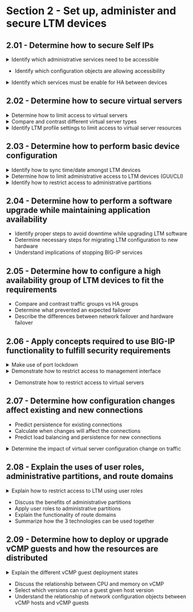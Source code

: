 # Section 2 - Set up, administer and secure LTM devices

## 2.01 - Determine how to secure Self IPs

<details><summary>Identify which administrative services need to be accessible</summary>  

- 

</details>

- Identify which configuration objects are allowing accessibility  

<details><summary>Identify which services must be enable for HA between devices</summary>  

- https://techdocs.f5.com/kb/en-us/products/big-ip_ltm/manuals/product/bigip-device-service-clustering-admin-11-6-0/1.html
- Device Trust between boxes
- Device Group: Sync-Failover / Sync-Only
- Traffic Group: collection of objects that can float over to the other F5
- Config Sync IP address
- Failover IP address 
- Mirroring IP address
</details>

## 2.02 - Determine how to secure virtual servers

<details><summary>Determine how to limit access to virtual servers</summary>

- https://support.f5.com/csp/article/K42075438  
- Only allow specific source IP/range under the Virtual Server configuration page  
- Defined addresses in Shared Objects/Address List Section  
- Restring access using local traffic policies  
- Restrict access using iRules
- Restrict access using packet filters
</details>

<details><summary>Compare and contrast different virtual server types</summary>

- https://support.f5.com/csp/article/K55185917  
- Standard  
- Forwarding (Layer2)  
- Forwarding (IP)  
- Performance (Layer4)  
- Performance (HTTP)  
- Stateless  
- Reject  
- DHCP  
- Internal  
- Message Routing  
</details>

<details><summary>Identify LTM profile settings to limit access to virtual server resources</summary>

- https://support.f5.com/csp/article/K23843660  
- SSL profile: client authentication, disabling ciphers  
- Authentication profile: Radius, TACACS+, LDAP, SSL OCSP  
</details>

## 2.03 - Determine how to perform basic device configuration

<details><summary>Identify how to sync time/date amongst LTM devices</summary>

- Manual date/time setup: https://support.f5.com/csp/article/K3381 
- Configure NTP https://support.f5.com/csp/article/K13380  
- Checking and troubleshooting NTP https://support.f5.com/csp/article/K10240  

</details>

<details><summary>Determine how to limit administrative access to LTM devices (GUI/CLI)</summary>

- Limit access through User Roles
- Limit access to tmsh/shell/None for CLI
- https://techdocs.f5.com/en-us/bigip-14-0-0/big-ip-systems-user-account-administration-14-0-0/user-roles.html
</details>
<details><summary>Identify how to restrict access to administrative partitions</summary>

- System/Users --> Limit access to specific partition per user, or configure Remote Role Groups and restrict Group to specific partition  
- create auth user user2 { partition-access add { app1 { role application-editor } } password passwordhere }
</details>

## 2.04 - Determine how to perform a software upgrade while maintaining application availability

- Identify proper steps to avoid downtime while upgrading LTM software
- Determine necessary steps for migrating LTM configuration to new hardware
- Understand implications of stopping BIG-IP services

## 2.05 - Determine how to configure a high availability group of LTM devices to fit the requirements

- Compare and contrast traffic groups vs HA groups
- Determine what prevented an expected failover
- Describe the differences between network failover and hardware failover

## 2.06 - Apply concepts required to use BIG-IP functionality to fulfill security requirements

<details><summary>Make use of port lockdown</summary>  

https://support.f5.com/csp/article/K17333  
Control access level to each self IP. ICMP always allowed.  
Allow Default, Allow All, Allow None, Allow Custom  
When creating self IP, default lockdown is Allow None.  
Allow Default: tcp/udp 4353, tcp 443-22, tcp/udp 161 (SNMP), tcp/udp 53, udp 1026 (network failover)
</details>

<details><summary>Demonstrate how to restrict access to management interface</summary>

Multiple ways to achive this.
- HTTP access: modify /sys httpd allow add { <IP address or IP address range> }
- Network firewall rules (System/Platform/Security)
- SSH access - System/Platform/Configuration/SSH IP Allow
- SSH access - modify /sys sshd allow add {<ip_addr> or <ip_range> }
</details>

- Demonstrate how to restrict access to virtual servers

## 2.07 - Determine how configuration changes affect existing and new connections

- Predict persistence for existing connections  
- Calculate when changes will affect the connections  
- Predict load balancing and persistence for new connections  

<details><summary>Determine the impact of virtual server configuration change on traffic</summary>

- https://support.f5.com/csp/article/K13253  
- Changing the destination ip or port doesn't kill existing traffic  
- Changing the virtual server type kills existing traffic (Standard to Perf HTTP for example)
- Changing the HTTP profile doesn't kill existing traffic  
- Changing the TCP profile kills existing traffic
- Changing or removing client SSL profile kills existing traffic
- Adding or removing OneConnect setting kills existing traffic
- Check existing connections: show sys connection /filters like cs-client-addr, ss-server-port, etc/

</details>

## 2.08 - Explain the uses of user roles, administrative partitions, and route domains

<details><summary>Explain how to restrict access to LTM using user roles</summary>

https://techdocs.f5.com/en-us/bigip-14-0-0/big-ip-systems-user-account-administration-14-0-0/user-roles.html  

</details>

- Discuss the benefits of administrative partitions  
- Apply user roles to administrative partitions  
- Explain the functionality of route domains  
- Summarize how the 3 technologies can be used together  


## 2.09 - Determine how to deploy or upgrade vCMP guests and how the resources are distributed

<details><summary>Explain the different vCMP guest deployment states</summary>

https://techdocs.f5.com/kb/en-us/products/big-ip_ltm/manuals/product/vcmp-administration-viprion-13-0-0/3.html  
- Configured: Initial and default state for a newly created guest. Not running, no resources allocated. If we change existing guest to this state from another, resources are deallocated, but virtual disks are not deleted.  
- Provisioned: Resources are allocated, if guest is new, then host allocates virtual disks and installs selected ISO image. A guest does not run while in Provisioned state. If changed from Deployed state, then it will be shutdown, but resources are going to stay as allocated.  
- Deployed: Host starts the guest and we can configure BIG-IP module within the guest.  
</details>

- Discuss the relationship between CPU and memory on vCMP
- Select which versions can run a guest given host version
- Understand the relationship of network configuration objects between vCMP hosts and vCMP guests
